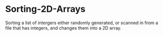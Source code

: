# Sorting-2D-Arrays

Sorting a list of intergers either randomly generated, or scanned in from a file that has integers, and changes them into a 2D array.
